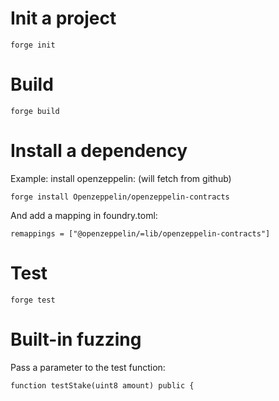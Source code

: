 # Init a project
```
forge init
```

# Build

```
forge build
```

 # Install a dependency

Example: install openzeppelin:
(will fetch from github)
 ```
forge install Openzeppelin/openzeppelin-contracts
 ```

 And add a mapping in foundry.toml:
 ```
remappings = ["@openzeppelin/=lib/openzeppelin-contracts"]
 ```

 # Test

 ```
forge test
 ```

 # Built-in fuzzing

Pass a parameter to the test function:
 ```
 function testStake(uint8 amount) public {
```